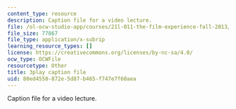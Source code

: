 ```yaml
---
content_type: resource
description: Caption file for a video lecture.
file: /ol-ocw-studio-app/courses/21l-011-the-film-experience-fall-2013/80ed4550872e5d87b465f747e7f60aea_m4ZuXay_qOo.vtt
file_size: 77867
file_type: application/x-subrip
learning_resource_types: []
license: https://creativecommons.org/licenses/by-nc-sa/4.0/
ocw_type: OCWFile
resourcetype: Other
title: 3play caption file
uid: 80ed4550-872e-5d87-b465-f747e7f60aea
---
```

Caption file for a video lecture.